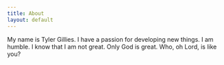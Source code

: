 ```yaml
---
title: About
layout: default
---
```


My name is Tyler Gillies. I have a passion for developing new things. I am humble. I know that I am not great. Only God is great. Who, oh Lord, is like you?
